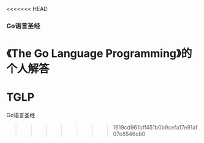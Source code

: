<<<<<<< HEAD
### Go语言圣经

《The Go Language Programming》的个人解答
=======
# TGLP
Go语言圣经
>>>>>>> 1619cd961bff451b0b9cefa17e91af07e8546cb0
